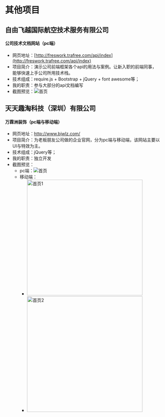 # 其他项目

## 自由飞越国际航空技术服务有限公司

#### 公司技术文档网站（pc端）
+ 网页地址：[http://freswork.trafree.com/api/index](http://freswork.trafree.com/api/index)
+ 项目简介：演示公司前端框架各个api的用法与案例。让新入职的前端同事，能够快速上手公司所用技术栈。
+ 技术组成：require.js + Bootstrap + jQuery + font awesome等；
+ 我的职责：参与大部分的api文档编写
+ 截图预览：![首页](http://cms-hdgg.jschengta.com/images/freswork.png)

## 天天趣淘科技（深圳）有限公司

#### 万霖洲装饰（pc端与移动端）
+ 网页地址：http://www.bjwlz.com/
+ 项目简介：为老板朋友公司做的企业官网，分为pc端与移动端，该网站主要以UI与特效为主。
+ 技术组成：jQuery等；
+ 我的职责：独立开发
+ 截图预览：
   + pc端：![首页](http://cms-hdgg.jschengta.com/images/bjwlz-pc.png)
   + 移动端： 
        + <img src="http://cms-hdgg.jschengta.com/images/bjwlz-mobile-01.jpg" alt="首页1" width="375px"/>
        + <img src="http://cms-hdgg.jschengta.com/images/bjwlz-mobile-02.jpg" alt="首页2" width="375px"/>
